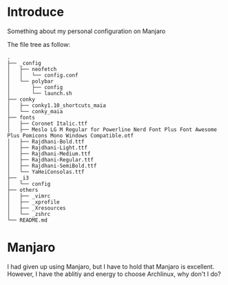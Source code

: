 # Introduce
Something about my personal configuration on Manjaro

The file tree as follow:
```
.
├── _config
│   ├── neofetch
│   │   └── config.conf
│   └── polybar
│       ├── config
│       └── launch.sh
├── conky
│   ├── conky1.10_shortcuts_maia
│   └── conky_maia
├── fonts
│   ├── Coronet Italic.ttf
│   ├── Meslo LG M Regular for Powerline Nerd Font Plus Font Awesome Plus Pomicons Mono Windows Compatible.otf
│   ├── Rajdhani-Bold.ttf
│   ├── Rajdhani-Light.ttf
│   ├── Rajdhani-Medium.ttf
│   ├── Rajdhani-Regular.ttf
│   ├── Rajdhani-SemiBold.ttf
│   └── YaHeiConsolas.ttf
├── _i3
│   └── config
├── others
│   ├── _vimrc
│   ├── _xprofile
│   ├── _Xresources
│   └── _zshrc
└── README.md

```

# Manjaro

I had given up using Manjaro, but I have to hold that Manjaro is excellent. However, I have the ablitiy and energy to choose Archlinux, why don't I do?

